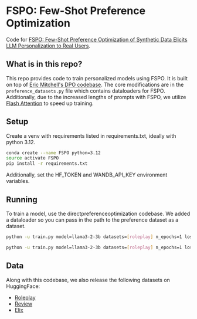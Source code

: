 # FSPO: Few-Shot Preference Optimization

Code for [FSPO: Few-Shot Preference Optimization of Synthetic Data Elicits LLM Personalization to Real Users](https://arxiv.org/abs/). 


## What is in this repo?
This repo provides code to train personalized models using FSPO. It is built on top of [Eric Mitchell's DPO codebase](https://github.com/eric-mitchell/direct-preference-optimization). The core modifications are in the `preference_datasets.py` file which contains dataloaders for FSPO. Additionally, due to the increased lengths of prompts with FSPO, we utilize [Flash Attention](https://github.com/Dao-AILab/flash-attention) to speed up training. 

## Setup
Create a venv with requirements listed in requirements.txt, ideally with python 3.12.
```bash
conda create --name FSPO python=3.12
source activate FSPO
pip install -r requirements.txt
```
Additionally, set the HF_TOKEN and WANDB_API_KEY environment variables.

## Running
To train a model, use the directpreferenceoptimization codebase. We added a dataloader so you can pass in the path to the preference dataset as a dataset. 
```bash
python -u train.py model=llama3-2-3b datasets=[roleplay] n_epochs=1 loss=sft lr=1e-7 exp_name=roleplay_prefft trainer=FSDPTrainer sample_during_eval=false eval_every=10000  do_first_eval=false debug=false wandb.project=personalization batch_size=4 max_prompt_length=8192 max_length=8192 eval_batch_size=4

python -u train.py model=llama3-2-3b datasets=[roleplay] n_epochs=1 loss=ipo lr=1e-6 loss.beta=0.01 exp_name=roleplay_ipo trainer=FSDPTrainer sample_during_eval=false eval_every=10000  do_first_eval=false debug=false wandb.project=personalization batch_size=4 max_prompt_length=8192 max_length=8192 eval_batch_size=4 model.archive=/PATH_TO_SFT_OUTPUT/LATEST/policy.pt
```
## Data
Along with this codebase, we also release the following datasets on HuggingFace:
- [Roleplay](https://huggingface.co/datasets/sher222/persona-iterative-responses)
- [Review](https://huggingface.co/datasets/Asap7772/steered_reviews_full_autolabel_gpt4o_pref)
- [Elix](https://huggingface.co/datasets/Asap7772/elix_generations_gpt4omini_pref)

<!-- ## BibTeX
```
@misc{hsu2024groundingtryingllmsreinforcement,
      title={Grounding by Trying: LLMs with Reinforcement Learning-Enhanced Retrieval}, 
      author={Sheryl Hsu and Omar Khattab and Chelsea Finn and Archit Sharma},
      year={2024}
}
``` -->